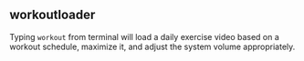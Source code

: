 ## workoutloader

Typing `workout` from terminal will load a daily exercise video based on a workout schedule, maximize it, and adjust the system volume appropriately.
